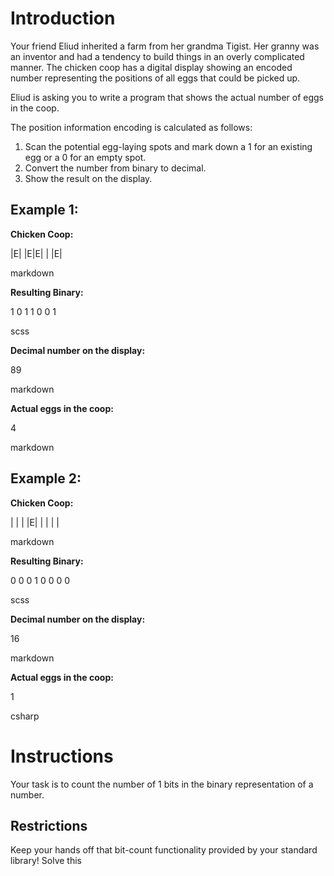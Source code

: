 # Introduction

Your friend Eliud inherited a farm from her grandma Tigist. Her granny was an inventor and had a tendency to build things in an overly complicated manner. The chicken coop has a digital display showing an encoded number representing the positions of all eggs that could be picked up.

Eliud is asking you to write a program that shows the actual number of eggs in the coop.

The position information encoding is calculated as follows:

1. Scan the potential egg-laying spots and mark down a 1 for an existing egg or a 0 for an empty spot.
2. Convert the number from binary to decimal.
3. Show the result on the display.

## Example 1:

**Chicken Coop:**

|E| |E|E| | |E|

markdown


**Resulting Binary:**

1 0 1 1 0 0 1

scss


**Decimal number on the display:**

89

markdown


**Actual eggs in the coop:**

4

markdown


## Example 2:

**Chicken Coop:**

| | | |E| | | | |

markdown


**Resulting Binary:**

0 0 0 1 0 0 0 0

scss


**Decimal number on the display:**

16

markdown


**Actual eggs in the coop:**

1

csharp


# Instructions

Your task is to count the number of 1 bits in the binary representation of a number.

## Restrictions

Keep your hands off that bit-count functionality provided by your standard library! Solve this